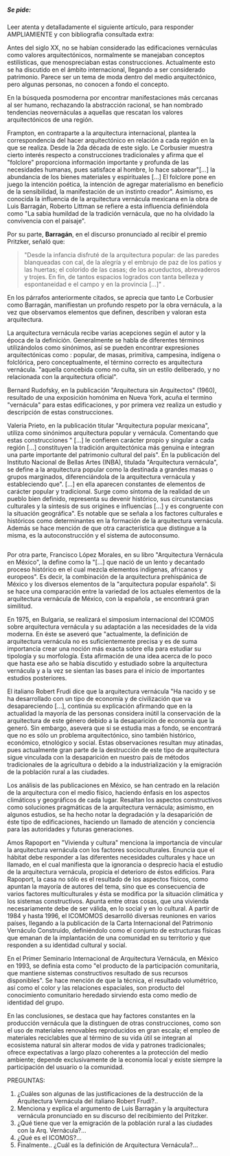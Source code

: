 ##### Se pide:
Leer atenta y detalladamente el siguiente artículo, para responder AMPLIAMIENTE y con bibliografia consultada extra:

Antes del siglo XX, no se habían considerado las edificaciones vernáculas como valores arquitectónicos, normalmente se manejaban conceptos estilísticas, que menospreciaban estas construcciones.
Actualmente esto se ha discutido en el ámbito internacional, llegando a ser considerado patrimonio. Parece ser un tema de moda dentro del medio arquitectónico, pero algunas personas, no conocen a fondo el concepto.


En la búsqueda posmoderna por encontrar manifestaciones más cercanas al ser humano, rechazando la abstracción racional, se han nombrado tendencias neovernáculas a aquellas que rescatan los valores arquitectónicos de una región.

Frampton, en contraparte a la arquitectura internacional, plantea la correspondencia del hacer arquitectónico en relación a cada región en la que se realiza.
Desde la 2da década de este siglo.
Le Corbusier muestra cierto interés respecto a construcciones tradicionales y afirma que el "folclore" proporciona información importante y profunda de las necesidades humanas, pues satisface al hombre, lo hace saborear"[...] la abundancia de los bienes materiales y espirituales [...] El folclore pone en juego la intención poética, la intención de agregar materialismo en beneficio de la sensibilidad, la manifestación de un instinto creador".
Asimismo, es conocida la influencia de la arquitectura vernácula mexicana en la obra de Luis Barragán, Roberto Littman se refiere a esta influencia definiéndola como "La sabia humildad de la tradición vernácula, que no ha olvidado la convivencia con el paisaje".

Por su parte, **Barragán**, en el discurso pronunciado al recibir el premio Pritzker, señaló que:

> "Desde la infancia disfruté de la arquitectura popular: de las paredes blanqueadas con cal, de la alegría y el embrujo de paz de los patios y las huertas; el colorido de las casas; de los acueductos, abrevaderos y trojes. En fin, de tantos espacios logrados con tanta belleza y espontaneidad e el campo y en la provincia […]" .

En los párrafos anteriormente citados, se aprecia que tanto Le Corbusier como Barragán, manifiestan un profundo respeto por la obra vernácula, a la vez que observamos elementos que definen, describen y valoran esta arquitectura.

La arquitectura vernácula recibe varias acepciones según el autor y la época de la definición. Generalmente se habla de diferentes términos utilizándolos como sinónimos, así se pueden encontrar expresiones arquitectónicas como : popular, de masas, primitiva, campesina, indígena o folclórica, pero conceptualmente, el término correcto es arquitectura vernácula.
"aquella concebida como no culta, sin un estilo deliberado, y no relacionada con la arquitectura oficial".

Bernard Rudofsky, en la publicación "Arquitectura sin Arquitectos" (1960), resultado de una exposición homónima en Nueva York, acuña el termino "vernácula" para estas edificaciones, y por primera vez realiza un estudio y descripción de estas construcciones.

Valeria Prieto, en la publicación titular "Arquitectura popular mexicana", utiliza como sinónimos arquitectura popular y vernácula. Comentando que estas construcciones " [...] le confieren carácter propio y singular a cada región [...] constituyen la tradición arquitectónica más genuina e integran una parte importante del patrimonio cultural del país".
En la publicación del Instituto Nacional de Bellas Artes (INBA), titulada "Arquitectura vernácula", se define a la arquitectura popular como la destinada a grandes masas o grupos marginados, diferenciándola de la arquitectura vernácula y estableciendo que". [...] en ella aparecen constantes de elementos de carácter popular y tradicional. Surge como síntoma de la realidad de un pueblo bien definido, representa su devenir histórico, sus circunstancias culturales y la síntesis de sus origines e influencias [...] y es congruente con la situación geográfica".
Es notable que se señala a los factores culturales e históricos como determinantes en la formación de la arquitectura vernácula. Además se hace mención de que otra característica que distingue a la misma, es la autoconstrucción y el sistema de autoconsumo.

<div class="mdl-grid">
<div class="mdl-cell mdl-cell--6-col mdl-typography--text-center">
<img src="./content/1/M1.1.13/Calido_Seco.9.1.jpg" alt>
</div>
<div class="mdl-cell mdl-cell--6-col mdl-typography--text-center">
<img src="./content/1/M1.1.13/Calido_Seco.4.jpg" alt>
</div>
<div class="mdl-cell mdl-cell--6-col mdl-typography--text-center">
<img src="./content/1/M1.1.13/verna.1.jpg" alt>
</div>
<div class="mdl-cell mdl-cell--6-col mdl-typography--text-center">
<img src="./content/1/M1.1.13/Vernacula.7.jpg" alt>
</div>
<div class="mdl-cell mdl-cell--6-col mdl-typography--text-center">
<img src="./content/1/M1.1.13/verna.2.jpg" alt>
</div>
<div class="mdl-cell mdl-cell--6-col mdl-typography--text-center">
<img src="./content/1/M1.1.13/aljibe.jpg" alt>
</div>
</div>

 Por otra parte, Francisco López Morales, en su libro "Arquitectura Vernácula en México", la define como la "[...] que nació de un lento y decantado proceso histórico en el cual mezcla elementos indígenas, africanos y europeos". Es decir, la combinación de la arquitectura prehispánica de México y los diversos elementos de la "arquitectura popular española". Si se hace una comparación entre la variedad de los actuales elementos de la arquitectura vernácula de México, con la española , se encontrará gran similitud.

 En 1975, en Bulgaria, se realizará el simposium internacional del ICOMOS sobre arquitectura vernácula y su adaptación a las necesidades de la vida moderna. En éste se aseveró que "actualmente, la definición de arquitectura vernácula no es suficientemente precisa y es de suma importancia crear una noción más exacta sobre ella para estudiar su tipología y su morfología. Esta afirmación de una idea acerca de lo poco que hasta ese año se había discutido y estudiado sobre la arquitectura vernácula y a la vez se sientan las bases para el inicio de importantes estudios posteriores.

 El italiano Robert Frudi dice que la arquitectura vernácula "Ha nacido y se ha desarrollado con un tipo de economía y de civilización que va desapareciendo [...], continúa su explicación afirmando que en la actualidad la mayoría de las personas considera inútil la conservación de la arquitectura de este género debido a la desaparición de economía que la generó. Sin embargo, asevera que si se estudia mas a fondo, se encontrará que no es sólo un problema arquitectónico, sino también histórico, económico, etnológico y social. Estas observaciones resultan muy atinadas, pues actualmente gran parte de la destrucción de este tipo de arquitectura sigue vinculada con la desaparición en nuestro país de métodos tradicionales de la agricultura o debido a la industrialización y la emigración de la población rural a las ciudades.


 Los análisis de las publicaciones en México, se han centrado en la relación de la arquitectura con el medio físico, haciendo énfasis en los aspectos climáticos y geográficos de cada lugar. Resaltan los aspectos constructivos como soluciones pragmáticas de la arquitectura vernácula; asimismo, en algunos estudios, se ha hecho notar la degradación y la desaparición de éste tipo de edificaciones, haciendo un llamado de atención y conciencia para las autoridades y futuras generaciones.

Amos Rapoport en "Vivienda y cultura" menciona la importancia de vincular la arquitectura vernácula con los factores socioculturales. Enuncia que el hábitat debe responder a las diferentes necesidades culturales y hace un llamado, en el cual manifiesta que la ignorancia o desprecio hacia el estudio de la arquitectura vernácula, propicia el deterioro de éstos edificios. Para Rapoport, la casa no sólo es el resultado de los aspectos físicos, como apuntan la mayoría de autores del tema, sino que es consecuencia de varios factores multiculturales y ésta se modifica por la situación climática y los sistemas constructivos.
Apunta entre otras cosas, que una vivienda necesariamente debe de ser válida, en lo social y en lo cultural. A partir de 1984 y hasta 1996, el ICOMOMOS desarrolló diversas reuniones en varios países, llegando a la publicación de la Carta Internacional del Patrimonio Vernáculo Construido, definiéndolo como el conjunto de estructuras físicas que emanan de la implantación de una comunidad en su territorio y que responden a su identidad cultural y social.

En el Primer Seminario Internacional de Arquitectura Vernácula, en México en 1993, se definía esta como "el producto de la participación comunitaria, que mantiene sistemas constructivos resultado de sus recursos disponibles".
 Se hace mención de que la técnica, el resultado volumétrico, así como el color y las relaciones espaciales, son producto del conocimiento comunitario heredado sirviendo esta como medio de identidad del grupo.

En las conclusiones, se destaca que hay factores constantes en la producción vernácula que la distinguen de otras construcciones, como son el uso de materiales renovables reproducidos en gran escala; el empleo de materiales reciclables que al término de su vida útil se integran al ecosistema natural sin alterar modos de vida y patrones tradicionales; ofrece expectativas a largo plazo coherentes a la protección del medio ambiente; depende exclusivamente de la economía local y existe siempre la participación del usuario o la comunidad.


PREGUNTAS:
1. ¿Cuáles son algunas de las justificaciones de la destrucción de la Arquitectura Vernácula del italiano Robert Frudi?..
2. Menciona y explica el argumento de Luis Barragán y la arquitectura vernácula pronunciado en su discurso del recibimiento del Pritzker.
3. ¿Qué tiene que ver la emigración de la población rural a las ciudades con la Arq. Vernácula?...
4. ¿Qué es el ICOMOS?... 
5. Finalmente.. ¿Cuál es la definición de Arquitectura Vernácula?...
